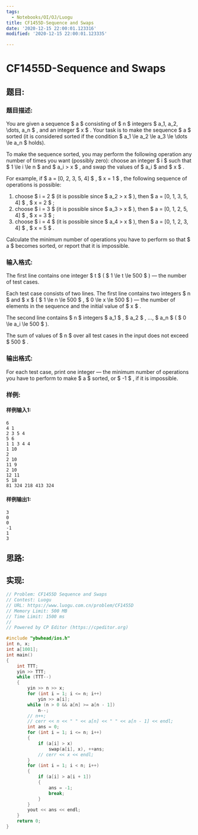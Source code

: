 ```yaml
---
tags: 
  - Notebooks/OI/OJ/Luogu
title: CF1455D-Sequence and Swaps
date: '2020-12-15 22:00:01.123316'
modified: '2020-12-15 22:00:01.123335'

---
```

# CF1455D-Sequence and Swaps
## 题目:
### 题目描述:
You are given a sequence $ a $ consisting of $ n $ integers $ a_1, a_2, \dots, a_n $ , and an integer $ x $ . Your task is to make the sequence $ a $ sorted (it is considered sorted if the condition $ a_1 \le a_2 \le a_3 \le \dots \le a_n $ holds).

To make the sequence sorted, you may perform the following operation any number of times you want (possibly zero): choose an integer $ i $ such that $ 1 \le i \le n $ and $ a_i > x $ , and swap the values of $ a_i $ and $ x $ .

For example, if $ a = [0, 2, 3, 5, 4] $ , $ x = 1 $ , the following sequence of operations is possible:

1. choose $ i = 2 $ (it is possible since $ a_2 > x $ ), then $ a = [0, 1, 3, 5, 4] $ , $ x = 2 $ ;
2. choose $ i = 3 $ (it is possible since $ a_3 > x $ ), then $ a = [0, 1, 2, 5, 4] $ , $ x = 3 $ ;
3. choose $ i = 4 $ (it is possible since $ a_4 > x $ ), then $ a = [0, 1, 2, 3, 4] $ , $ x = 5 $ .

Calculate the minimum number of operations you have to perform so that $ a $ becomes sorted, or report that it is impossible.
### 输入格式:
The first line contains one integer $ t $ ( $ 1 \le t \le 500 $ ) — the number of test cases.

Each test case consists of two lines. The first line contains two integers $ n $ and $ x $ ( $ 1 \le n \le 500 $ , $ 0 \le x \le 500 $ ) — the number of elements in the sequence and the initial value of $ x $ .

The second line contains $ n $ integers $ a_1 $ , $ a_2 $ , ..., $ a_n $ ( $ 0 \le a_i \le 500 $ ).

The sum of values of $ n $ over all test cases in the input does not exceed $ 500 $ .
### 输出格式:
For each test case, print one integer — the minimum number of operations you have to perform to make $ a $ sorted, or $ -1 $ , if it is impossible.
### 样例:
#### 样例输入1:
```
6
4 1
2 3 5 4
5 6
1 1 3 4 4
1 10
2
2 10
11 9
2 10
12 11
5 18
81 324 218 413 324
```
#### 样例输出1:
```
3
0
0
-1
1
3
```
## 思路:

## 实现:
```cpp
// Problem: CF1455D Sequence and Swaps
// Contest: Luogu
// URL: https://www.luogu.com.cn/problem/CF1455D
// Memory Limit: 500 MB
// Time Limit: 1500 ms
//
// Powered by CP Editor (https://cpeditor.org)

#include "ybwhead/ios.h"
int n, x;
int a[1001];
int main()
{
    int TTT;
    yin >> TTT;
    while (TTT--)
    {
        yin >> n >> x;
        for (int i = 1; i <= n; i++)
            yin >> a[i];
        while (n > 0 && a[n] >= a[n - 1])
            n--;
        // n++;
        // cerr << n << " " << a[n] << " " << a[n - 1] << endl;
        int ans = 0;
        for (int i = 1; i <= n; i++)
        {
            if (a[i] > x)
                swap(a[i], x), ++ans;
            // cerr << x << endl;
        }
        for (int i = 1; i < n; i++)
        {
            if (a[i] > a[i + 1])
            {
                ans = -1;
                break;
            }
        }
        yout << ans << endl;
    }
    return 0;
}
```
